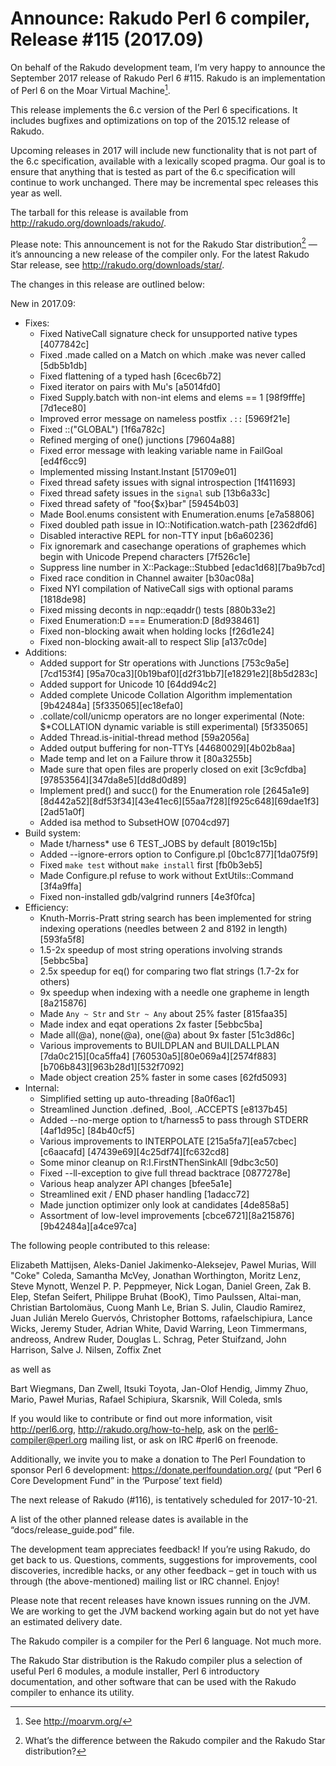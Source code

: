 # Announce: Rakudo Perl 6 compiler, Release #115 (2017.09)

On behalf of the Rakudo development team, I’m very happy to announce the
September 2017 release of Rakudo Perl 6 #115. Rakudo is an implementation of
Perl 6 on the Moar Virtual Machine[^1].

This release implements the 6.c version of the Perl 6 specifications.
It includes bugfixes and optimizations on top of
the 2015.12 release of Rakudo.

Upcoming releases in 2017 will include new functionality that is not
part of the 6.c specification, available with a lexically scoped
pragma. Our goal is to ensure that anything that is tested as part of the
6.c specification will continue to work unchanged. There may be incremental
spec releases this year as well.

The tarball for this release is available from <http://rakudo.org/downloads/rakudo/>.

Please note: This announcement is not for the Rakudo Star
distribution[^2] — it’s announcing a new release of the compiler
only. For the latest Rakudo Star release, see
<http://rakudo.org/downloads/star/>.

The changes in this release are outlined below:

New in 2017.09:
 + Fixes:
    + Fixed NativeCall signature check for unsupported native types [4077842c]
    + Fixed .made called on a Match on which .make was never called [5db5b1db]
    + Fixed flattening of a typed hash [6cec6b72]
    + Fixed iterator on pairs with Mu's [a5014fd0]
    + Fixed Supply.batch with non-int elems and elems == 1 [98f9fffe][7d1ece80]
    + Improved error message on nameless postfix `.::` [5969f21e]
    + Fixed ::("GLOBAL") [1f6a782c]
    + Refined merging of one() junctions [79604a88]
    + Fixed error message with leaking variable name in FailGoal [ed4f6cc9]
    + Implemented missing Instant.Instant [51709e01]
    + Fixed thread safety issues with signal introspection [1f411693]
    + Fixed thread safety issues in the `signal` sub [13b6a33c]
    + Fixed thread safety of "foo{$x}bar" [59454b03]
    + Made Bool.enums consistent with Enumeration.enums [e7a58806]
    + Fixed doubled path issue in IO::Notification.watch-path [2362dfd6]
    + Disabled interactive REPL for non-TTY input [b6a60236]
    + Fix ignoremark and casechange operations of graphemes which begin with
        Unicode Prepend characters [7f526c1e]
    + Suppress line number in X::Package::Stubbed [edac1d68][7ba9b7cd]
    + Fixed race condition in Channel awaiter [b30ac08a]
    + Fixed NYI compilation of NativeCall sigs with optional params [1818de98]
    + Fixed missing deconts in nqp::eqaddr() tests [880b33e2]
    + Fixed Enumeration:D === Enumeration:D [8d938461]
    + Fixed non-blocking await when holding locks [f26d1e24]
    + Fixed non-blocking await-all to respect Slip [a137c0de]
 + Additions:
    + Added support for Str operations with Junctions [753c9a5e][7cd153f4]
        [95a70ca3][0b19baf0][d2f31bb7][e18291e2][8b5d283c]
    + Added support for Unicode 10 [64dd94c2]
    + Added complete Unicode Collation Algorithm implementation [9b42484a]
        [5f335065][ec18efa0]
    + .collate/coll/unicmp operators are no longer experimental
        (Note: $*COLLATION dynamic variable is still experimental) [5f335065]
    + Added Thread.is-initial-thread method [59a2056a]
    + Added output buffering for non-TTYs [44680029][4b02b8aa]
    + Made temp and let on a Failure throw it [80a3255b]
    + Made sure that open files are properly closed on exit [3c9cfdba]
        [97853564][347da8e5][dd8d0d89]
    + Implement pred() and succ() for the Enumeration role [2645a1e9]
        [8d442a52][8df53f34][43e41ec6][55aa7f28][f925c648][69dae1f3][2ad51a0f]
    + Added isa method to SubsetHOW [0704cd97]
 + Build system:
    + Made t/harness* use 6 TEST_JOBS by default [8019c15b]
    + Added --ignore-errors option to Configure.pl [0bc1c877][1da075f9]
    + Fixed `make test` without `make install` first [fb0b3eb5]
    + Made Configure.pl refuse to work without ExtUtils::Command [3f4a9ffa]
    + Fixed non-installed gdb/valgrind runners [4e3f0fca]
 + Efficiency:
    + Knuth-Morris-Pratt string search has been implemented for string
        indexing operations (needles between 2 and 8192 in length) [593fa5f8]
    + 1.5-2x speedup of most string operations involving strands [5ebbc5ba]
    + 2.5x speedup for eq() for comparing two flat strings (1.7-2x for others)
    + 9x speedup when indexing with a needle one grapheme in length [8a215876]
    + Made `Any ~ Str` and `Str ~ Any` about 25% faster [815faa35]
    + Made index and eqat operations 2x faster [5ebbc5ba]
    + Made all(@a), none(@a), one(@a) about 9x faster [51c3d86c]
    + Various improvements to BUILDPLAN and BUILDALLPLAN [7da0c215][0ca5ffa4]
        [760530a5][80e069a4][2574f883][b706b843][963b28d1][532f7092]
    + Made object creation 25% faster in some cases [62fd5093]
 + Internal:
    + Simplified setting up auto-threading [8a0f6ac1]
    + Streamlined Junction .defined, .Bool, .ACCEPTS [e8137b45]
    + Added --no-merge option to t/harness5 to pass through STDERR [4af1d95c]
        [84b40cf5]
    + Various improvements to INTERPOLATE [215a5fa7][ea57cbec][c6aacafd]
        [47439e69][4c25df74][fc632cd8]
    + Some minor cleanup on R:I.FirstNThenSinkAll [9dbc3c50]
    + Fixed --ll-exception to give full thread backtrace [0877278e]
    + Various heap analyzer API changes [bfee5a1e]
    + Streamlined exit / END phaser handling [1adacc72]
    + Made junction optimizer only look at candidates [4de858a5]
    + Assortment of low-level improvements [cbce6721][8a215876]
        [9b42484a][a4ce97ca]


The following people contributed to this release:

Elizabeth Mattijsen, Aleks-Daniel Jakimenko-Aleksejev, Pawel Murias,
Will "Coke" Coleda, Samantha McVey, Jonathan Worthington, Moritz Lenz,
Steve Mynott, Wenzel P. P. Peppmeyer, Nick Logan, Daniel Green, Zak B. Elep,
Stefan Seifert, Philippe Bruhat (BooK), Timo Paulssen, Altai-man,
Christian Bartolomäus, Cuong Manh Le, Brian S. Julin, Claudio Ramirez,
Juan Julián Merelo Guervós, Christopher Bottoms, rafaelschipiura,
Lance Wicks, Jeremy Studer, Adrian White, David Warring, Leon Timmermans,
andreoss, Andrew Ruder, Douglas L. Schrag, Peter Stuifzand, John Harrison,
Salve J. Nilsen, Zoffix Znet

as well as

Bart Wiegmans, Dan Zwell, Itsuki Toyota, Jan-Olof Hendig, Jimmy Zhuo, Mario, Paweł Murias, Rafael Schipiura, Skarsnik, Will Coleda, smls

If you would like to contribute or find out more information, visit
<http://perl6.org>, <http://rakudo.org/how-to-help>, ask on the
<perl6-compiler@perl.org> mailing list, or ask on IRC #perl6 on freenode.

Additionally, we invite you to make a donation to The Perl Foundation
to sponsor Perl 6 development: <https://donate.perlfoundation.org/>
(put “Perl 6 Core Development Fund” in the ‘Purpose’ text field)

The next release of Rakudo (#116), is tentatively scheduled for 2017-10-21.

A list of the other planned release dates is available in the
“docs/release_guide.pod” file.

The development team appreciates feedback! If you’re using Rakudo, do
get back to us. Questions, comments, suggestions for improvements, cool
discoveries, incredible hacks, or any other feedback – get in touch with
us through (the above-mentioned) mailing list or IRC channel. Enjoy!

Please note that recent releases have known issues running on the JVM.
We are working to get the JVM backend working again but do not yet have
an estimated delivery date.

[^1]: See <http://moarvm.org/>

[^2]: What’s the difference between the Rakudo compiler and the Rakudo
Star distribution?

The Rakudo compiler is a compiler for the Perl 6 language.
Not much more.

The Rakudo Star distribution is the Rakudo compiler plus a selection
of useful Perl 6 modules, a module installer, Perl 6 introductory
documentation, and other software that can be used with the Rakudo
compiler to enhance its utility.
